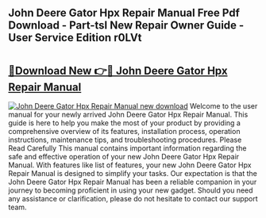 ## John Deere Gator Hpx Repair Manual Free Pdf Download - Part-tsI New Repair Owner Guide - User Service Edition r0LVt

# <h2><a href="http://bc93013.oget.top/?id=John+Deere+Gator+Hpx+Repair+Manual">🔗Download New 👉🔴 John Deere Gator Hpx Repair Manual</a></h2>

[![John Deere Gator Hpx Repair Manual new download](https://i.imgur.com/5g1atiW.png)](http://bc93013.oget.top/?id=John+Deere+Gator+Hpx+Repair+Manual)
Welcome to the user manual for your newly arrived John Deere Gator Hpx Repair Manual. This guide is here to help you make the most of your product by providing a comprehensive overview of its features, installation process, operation instructions, maintenance tips, and troubleshooting procedures. Please Read Carefully This manual contains important information regarding the safe and effective operation of your new John Deere Gator Hpx Repair Manual. With features like list of features, your new John Deere Gator Hpx Repair Manual is designed to simplify your tasks. Our expectation is that the John Deere Gator Hpx Repair Manual has been a reliable companion in your journey to becoming proficient in using your new gadget. Should you need any assistance or clarification, please do not hesitate to contact our support team.
